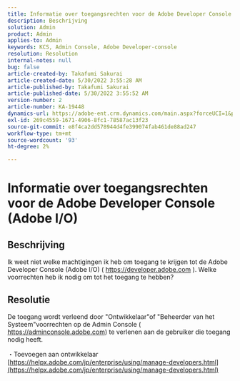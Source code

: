 ```yaml
---
title: Informatie over toegangsrechten voor de Adobe Developer Console (Adobe I/O)
description: Beschrijving
solution: Admin
product: Admin
applies-to: Admin
keywords: KCS, Admin Console, Adobe Developer-console
resolution: Resolution
internal-notes: null
bug: false
article-created-by: Takafumi Sakurai
article-created-date: 5/30/2022 3:55:28 AM
article-published-by: Takafumi Sakurai
article-published-date: 5/30/2022 3:55:52 AM
version-number: 2
article-number: KA-19448
dynamics-url: https://adobe-ent.crm.dynamics.com/main.aspx?forceUCI=1&pagetype=entityrecord&etn=knowledgearticle&id=77708953-ccdf-ec11-bb3d-000d3a35188d
exl-id: 269c4559-1671-4906-8fc1-78587ac13f23
source-git-commit: e8f4ca2dd578944d4fe399074fab461de88ad247
workflow-type: tm+mt
source-wordcount: '93'
ht-degree: 2%

---
```


# Informatie over toegangsrechten voor de Adobe Developer Console (Adobe I/O)

## Beschrijving

Ik weet niet welke machtigingen ik heb om toegang te krijgen tot de Adobe Developer Console (Adobe I/O) ( https://developer.adobe.com ). Welke voorrechten heb ik nodig om tot het toegang te hebben?

## Resolutie


De toegang wordt verleend door &quot;Ontwikkelaar&quot;of &quot;Beheerder van het Systeem&quot;voorrechten op de Admin Console ( https://adminconsole.adobe.com) te verlenen aan de gebruiker die toegang nodig heeft.

・Toevoegen aan ontwikkelaar
[https://helpx.adobe.com/jp/enterprise/using/manage-developers.html](https://helpx.adobe.com/jp/enterprise/using/manage-developers.html)
